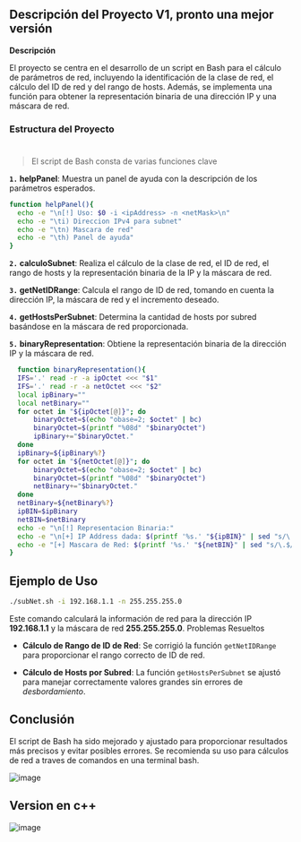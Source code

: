 ## Descripción del Proyecto V1, pronto una mejor versión 
**Descripción**

El proyecto se centra en el desarrollo de un script en Bash para el cálculo de parámetros de red, incluyendo la identificación de la clase de red, el cálculo del ID de red y del rango de hosts. Además, se implementa una función para obtener la representación binaria de una dirección IP y una máscara de red.

### Estructura del Proyecto
#
> El script de Bash consta de varias funciones clave

  **`1.`** **helpPanel**: Muestra un panel de ayuda con la descripción de los parámetros esperados.
  ```bash
 function helpPanel(){
    echo -e "\n[!] Uso: $0 -i <ipAddress> -n <netMask>\n"
    echo -e "\ti) Direccion IPv4 para subnet"
    echo -e "\tn) Mascara de red"
    echo -e "\th) Panel de ayuda"
}
  ```
  **`2.`** **calculoSubnet**: Realiza el cálculo de la clase de red, el ID de red, el rango de hosts y la representación binaria de la IP y la máscara de red.

  **`3.`** **getNetIDRange**: Calcula el rango de ID de red, tomando en cuenta la dirección IP, la máscara de red y el incremento deseado.

  **`4.`** **getHostsPerSubnet**: Determina la cantidad de hosts por subred basándose en la máscara de red proporcionada.

  **`5.`** **binaryRepresentation**: Obtiene la representación binaria de la dirección IP y la máscara de red.
  ```bash
    function binaryRepresentation(){
    IFS='.' read -r -a ipOctet <<< "$1"
    IFS='.' read -r -a netOctet <<< "$2"
    local ipBinary=""
    local netBinary=""
    for octet in "${ipOctet[@]}"; do
        binaryOctet=$(echo "obase=2; $octet" | bc)
        binaryOctet=$(printf "%08d" "$binaryOctet")
        ipBinary+="$binaryOctet."
    done 
    ipBinary=${ipBinary%?}
    for octet in "${netOctet[@]}"; do
        binaryOctet=$(echo "obase=2; $octet" | bc)
        binaryOctet=$(printf "%08d" "$binaryOctet")
        netBinary+="$binaryOctet."
    done
    netBinary=${netBinary%?}
    ipBIN=$ipBinary
    netBIN=$netBinary
    echo -e "\n[!] Representacion Binaria:"
    echo -e "\n[+] IP Address dada: $(printf '%s.' "${ipBIN}" | sed "s/\.$//") "
    echo -e "[+] Mascara de Red: $(printf '%s.' "${netBIN}" | sed "s/\.$//") "
}
```
## Ejemplo de Uso

```bash
./subNet.sh -i 192.168.1.1 -n 255.255.255.0
```
Este comando calculará la información de red para la dirección IP **192.168.1.1** y la máscara de red **255.255.255.0**.
Problemas Resueltos

- **Cálculo de Rango de ID de Red**: Se corrigió la función `getNetIDRange` para proporcionar el rango correcto de ID de red.

- **Cálculo de Hosts por Subred**: La función `getHostsPerSubnet` se ajustó para manejar correctamente valores grandes sin errores de *desbordamiento*.

## Conclusión

El script de Bash ha sido mejorado y ajustado para proporcionar resultados más precisos y evitar posibles errores. Se recomienda su uso para cálculos de red a traves de comandos en una terminal bash.

![image](https://github.com/liandd/Calcular_SubNett/assets/114973749/1c3798de-0d83-4995-bb86-d0e0a32f527d)

## Version en c++
![image](https://github.com/liandd/Calcular_SubNett/assets/114973749/16e457f8-64af-4336-9925-3ffb98512501)

